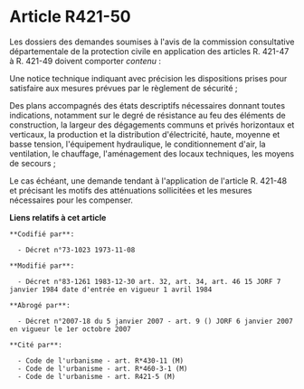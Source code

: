# Article R421-50

Les dossiers des demandes soumises à l'avis de la commission consultative départementale de la protection civile en
application des articles R. 421-47 à R. 421-49  doivent comporter *contenu* :

Une notice technique indiquant avec précision les dispositions prises pour satisfaire aux mesures prévues par le règlement de
sécurité ;

Des plans accompagnés des états descriptifs nécessaires donnant toutes indications, notamment sur le degré de résistance au
feu des éléments de construction, la largeur des dégagements communs et privés horizontaux et verticaux, la production et la
distribution d'électricité, haute, moyenne et basse tension, l'équipement hydraulique, le conditionnement d'air, la
ventilation, le chauffage, l'aménagement des locaux techniques, les moyens de secours ;

Le cas échéant, une demande tendant à l'application de l'article R. 421-48 et précisant les motifs des atténuations
sollicitées et les mesures nécessaires pour les compenser.

**Liens relatifs à cet article**

	**Codifié par**:

	  - Décret n°73-1023 1973-11-08

	**Modifié par**:

	  - Décret n°83-1261 1983-12-30 art. 32, art. 34, art. 46 15 JORF 7 janvier 1984 date d'entrée en vigueur 1 avril 1984

	**Abrogé par**:

	  - Décret n°2007-18 du 5 janvier 2007 - art. 9 () JORF 6 janvier 2007 en vigueur le 1er octobre 2007

	**Cité par**:

	  - Code de l'urbanisme - art. R*430-11 (M)
	  - Code de l'urbanisme - art. R*460-3-1 (M)
	  - Code de l'urbanisme - art. R421-5 (M)
